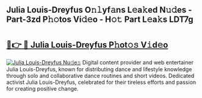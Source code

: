 ## Julia Louis-Dreyfus O𝚗𝚕yf𝚊ns L𝚎a𝚔ed N𝚞𝚍es - Part-3zd P𝚑𝚘tos Vi𝚍𝚎o - H𝚘𝚝 Part L𝚎a𝚔s LDT7g

# <h2><a href="http://kfewow6.oniu.top/?m=Julia+Louis-Dreyfus">🔗👉 🔴 Julia Louis-Dreyfus P𝚑ot𝚘𝚜 V𝚒d𝚎o</a></h2>

[![Julia Louis-Dreyfus Nu𝚍e𝚜](https://i.imgur.com/0qMVB7G.gif)](http://kfewow6.oniu.top/?m=Julia+Louis-Dreyfus)
Digital content provider and web entertainer Julia Louis-Dreyfus, known for distributing dance and lifestyle knowledge through solo and collaborative dance routines and short videos. Dedicated activist Julia Louis-Dreyfus, celebrated for their tireless efforts and passion for creating positive change.  

